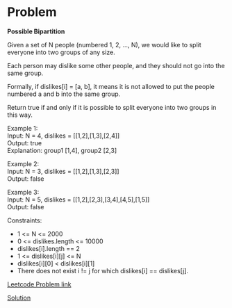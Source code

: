 # Problem
__Possible Bipartition__

Given a set of N people (numbered 1, 2, ..., N), we would like to split everyone into two groups of any size.

Each person may dislike some other people, and they should not go into the same group. 

Formally, if dislikes[i] = [a, b], it means it is not allowed to put the people numbered a and b into the same group.

Return true if and only if it is possible to split everyone into two groups in this way.

Example 1:<br>
Input: N = 4, dislikes = [[1,2],[1,3],[2,4]]<br>
Output: true<br>
Explanation: group1 [1,4], group2 [2,3]<br>

Example 2:<br>
Input: N = 3, dislikes = [[1,2],[1,3],[2,3]]<br>
Output: false<br>

Example 3:<br>
Input: N = 5, dislikes = [[1,2],[2,3],[3,4],[4,5],[1,5]]<br>
Output: false<br>
 
Constraints:<br>
* 1 <= N <= 2000
* 0 <= dislikes.length <= 10000
* dislikes[i].length == 2
* 1 <= dislikes[i][j] <= N
* dislikes[i][0] < dislikes[i][1]
* There does not exist i != j for which dislikes[i] == dislikes[j].


[Leetcode Problem link]()

[Solution](https://github.com/DhanabalShanmugam/Leet-Code-30-Days-Challenge/blob/master/May2020/Week4/Day_27/Solution.py)


